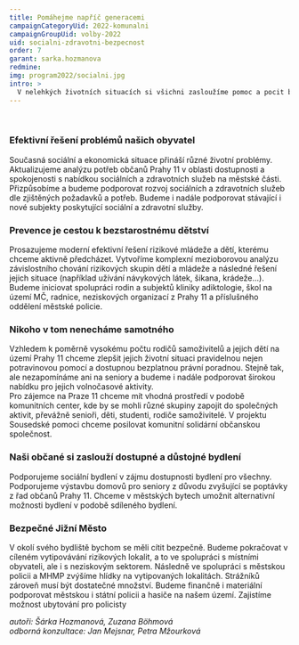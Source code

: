 ```yaml
---
title: Pomáhejme napříč generacemi
campaignCategoryUid: 2022-komunalni
campaignGroupUid: volby-2022
uid: socialni-zdravotni-bezpecnost
order: 7
garant: sarka.hozmanova
redmine: 
img: program2022/socialni.jpg
intro: >
  V nelehkých životních situacích si všichni zasloužíme pomoc a pocit bezpečí. Na radnici podpoříme rozvoj protidrogových programů pro děti, zvýšení dostupnosti lékařů, zlepšení péče o seniory a rodiče samoživitele a aktivity zaměřené na propojování generací.
---
```

<br>

### Efektivní řešení problémů našich obyvatel
Současná sociální a ekonomická situace přináší různé životní problémy. Aktualizujeme analýzu potřeb občanů Prahy 11 v oblasti dostupnosti a spokojenosti s nabídkou sociálních a zdravotních služeb na městské části. Přizpůsobíme a budeme podporovat rozvoj sociálních a zdravotních služeb dle zjištěných požadavků a potřeb. Budeme i nadále podporovat stávající i nové subjekty poskytující sociální a zdravotní služby.

### Prevence je cestou k bezstarostnému dětství
Prosazujeme moderní efektivní řešení rizikové mládeže a dětí, kterému chceme aktivně předcházet. Vytvoříme komplexní mezioborovou analýzu závislostního chování rizikových skupin dětí a mládeže a následné řešení jejich situace (například užívání návykových látek, šikana, krádeže...). Budeme iniciovat spolupráci rodin a subjektů kliniky adiktologie, škol na území MČ, radnice, neziskových organizací z Prahy 11 a příslušného oddělení městské policie.

### Nikoho v tom nenecháme samotného
Vzhledem k poměrně vysokému počtu rodičů samoživitelů a jejich dětí na území Prahy 11 chceme zlepšit jejich životní situaci pravidelnou nejen potravinovou pomocí a dostupnou bezplatnou právní poradnou. Stejně tak, ale nezapomínáme ani na seniory a budeme i nadále podporovat širokou nabídku pro jejich volnočasové aktivity.<br>
Pro zájemce na Praze 11 chceme mít vhodná prostředí v podobě komunitních center, kde by se mohli různé skupiny zapojit do společných aktivit, převážně senioři, děti, studenti, rodiče samoživitelé. V projektu Sousedské pomoci chceme posilovat komunitní solidární občanskou společnost. 

### Naši občané si zaslouží dostupné a důstojné bydlení
Podporujeme sociální bydlení v zájmu dostupnosti bydlení pro všechny. Podporujeme výstavbu domovů pro seniory z důvodu zvyšující se poptávky z řad občanů Prahy 11. Chceme v městských bytech umožnit alternativní možnosti bydlení v podobě sdíleného bydlení.

### Bezpečné Jižní Město
V okolí svého bydliště bychom se měli cítit bezpečně. Budeme pokračovat v cíleném vytipovávání rizikových lokalit, a to ve spolupráci s místními obyvateli, ale i s neziskovým sektorem. Následně ve spolupráci s městskou policii a MHMP zvýšíme hlídky na vytipovaných lokalitách. Strážníků zároveň musí být dostatečné množství. Budeme finančně i materiální podporovat městskou i státní policii a hasiče na našem území. Zajistíme možnost ubytování pro policisty

*autoři: Šárka Hozmanová, Zuzana Böhmová <br>
odborná konzultace: Jan Mejsnar, Petra Mžourková*
